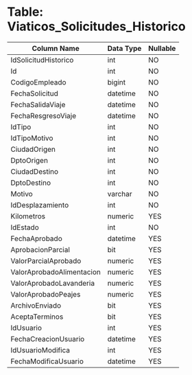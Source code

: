 # Table: Viaticos_Solicitudes_Historico

| Column Name | Data Type | Nullable |
|-------------|-----------|----------|
| IdSolicitudHistorico | int | NO |
| Id | int | NO |
| CodigoEmpleado | bigint | NO |
| FechaSolicitud | datetime | NO |
| FechaSalidaViaje | datetime | NO |
| FechaResgresoViaje | datetime | NO |
| IdTipo | int | NO |
| IdTipoMotivo | int | NO |
| CiudadOrigen | int | NO |
| DptoOrigen | int | NO |
| CiudadDestino | int | NO |
| DptoDestino | int | NO |
| Motivo | varchar | NO |
| IdDesplazamiento | int | NO |
| Kilometros | numeric | YES |
| IdEstado | int | NO |
| FechaAprobado | datetime | YES |
| AprobacionParcial | bit | YES |
| ValorParcialAprobado | numeric | YES |
| ValorAprobadoAlimentacion | numeric | YES |
| ValorAprobadoLavanderia | numeric | YES |
| ValorAprobadoPeajes | numeric | YES |
| ArchivoEnviado | bit | YES |
| AceptaTerminos | bit | YES |
| IdUsuario | int | YES |
| FechaCreacionUsuario | datetime | YES |
| IdUsuarioModifica | int | YES |
| FechaModificaUsuario | datetime | YES |
